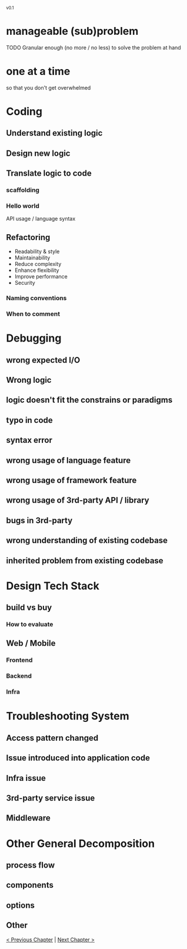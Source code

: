 <sub>v0.1</sub>

# manageable (sub)problem

TODO Granular enough (no more / no less) to solve the problem at hand

# one at a time

so that you don't get overwhelmed

# Coding

## Understand existing logic

## Design new logic

## Translate logic to code

### scaffolding

### Hello world

API usage / language syntax

## Refactoring

- Readability & style
- Maintainability
- Reduce complexity
- Enhance flexibility
- Improve performance
- Security

### Naming conventions
### When to comment

# Debugging

## wrong expected I/O

## Wrong logic

## logic doesn't fit the constrains or paradigms

## typo in code

## syntax error

## wrong usage of language feature

## wrong usage of framework feature

## wrong usage of 3rd-party API / library

## bugs in 3rd-party

## wrong understanding of existing codebase

## inherited problem from existing codebase

# Design Tech Stack

## build vs buy

### How to evaluate

## Web / Mobile

### Frontend

### Backend

### Infra

# Troubleshooting System

## Access pattern changed

## Issue introduced into application code

## Infra issue

## 3rd-party service issue

## Middleware

# Other General Decomposition

## process flow

## components

## options

## Other

[< Previous Chapter](4_build_solution.md) | [Next Chapter >](6_prioritize.md)

